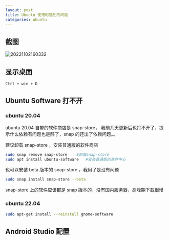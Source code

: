 ```yaml
---
layout: post
title: Ubuntu 使用时遇到的问题
categories: ubuntu
---
```


## 截图

![20221102160332](https://cdn.jsdelivr.net/gh/kexve/img@main/image_blog20221102160332.png)

## 显示桌面

`Ctrl + win + D`

## Ubuntu Software 打不开

### ubuntu 20.04

ubuntu 20.04 自带的软件商店是 snap-store， 我前几天更新后也打不开了，提示什么依赖有问题也是醉了，snap 的还出了依赖问题。。

建议卸载 snap-store ，安装普通版的软件商店

```bash
sudo snap remove snap-store    #卸载snap-store
sudo apt install ubuntu-software   #安装普通版的软件中心
```

也可以安装 beta 版本的 snap-store ，我用了是没有问题

```bash
sudo snap install snap-store --beta
```

snap-store 上的软件应该都是 snap 版本的，没有国内服务器，高峰期下载很慢

### ubuntu 22.04

```bash
sudo apt-get install --reinstall gnome-software
```

## Android Studio 配置
